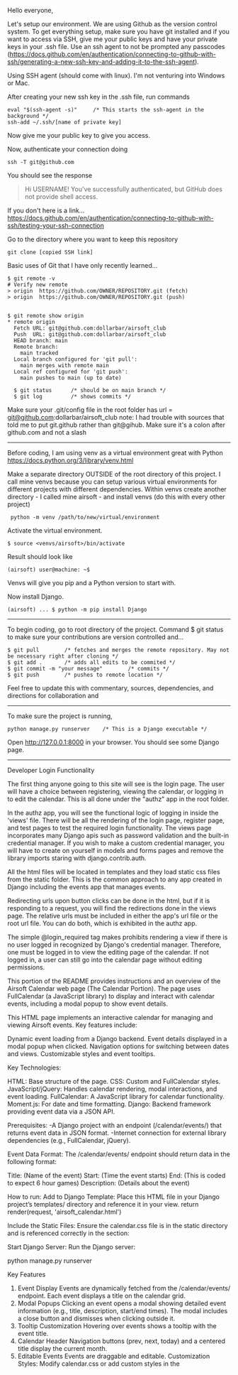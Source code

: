 Hello everyone,

Let's setup our environment. We are using Github as the version control system. 
To get everything setup, make sure you have git installed and if you want to access
via SSH, give me your public keys and have your private keys in your .ssh file. 
Use an ssh agent to not be prompted any passcodes (https://docs.github.com/en/authentication/connecting-to-github-with-ssh/generating-a-new-ssh-key-and-adding-it-to-the-ssh-agent).

Using SSH agent (should come with linux). I'm not venturing into Windows or Mac.

After creating your new ssh key in the .ssh file, run commands

    eval "$(ssh-agent -s)"     /* This starts the ssh-agent in the background */
    ssh-add ~/.ssh/[name of private key]

Now give me your public key to give you access.

Now, authenticate your connection doing

    ssh -T git@github.com

You should see the response 

> Hi USERNAME! You've successfully authenticated, but GitHub does not
> provide shell access.

If you don't here is a link... https://docs.github.com/en/authentication/connecting-to-github-with-ssh/testing-your-ssh-connection



Go to the directory where you want to keep this repository

    git clone [copied SSH link]

Basic uses of Git that I have only recently learned...

    $ git remote -v
    # Verify new remote
    > origin  https://github.com/OWNER/REPOSITORY.git (fetch)
    > origin  https://github.com/OWNER/REPOSITORY.git (push)


    $ git remote show origin
    * remote origin
      Fetch URL: git@github.com:dollarbar/airsoft_club
      Push  URL: git@github.com:dollarbar/airsoft_club
      HEAD branch: main
      Remote branch:
        main tracked
      Local branch configured for 'git pull':
        main merges with remote main
      Local ref configured for 'git push':
        main pushes to main (up to date)
    
      $ git status      /* should be on main branch */
      $ git log         /* shows commits */

Make sure your .git/config file in the root folder has url = git@github.com:dollarbar/airsoft_club
note: I had trouble with sources that told me to put git.github rather than git@gihub. 
Make sure it's a colon after github.com and not a slash

-------------------------------
Before coding, I am using venv as a virtual environment great with Python
https://docs.python.org/3/library/venv.html

Make a separate directory OUTSIDE of the root directory of this project. 
I call mine venvs because you can setup various virtual environments for different projects with different dependencies.
Within venvs create another directory - I called mine airsoft - and install venvs (do this with every other project)

     python -m venv /path/to/new/virtual/environment

Activate the virtual environment.

    $ source <venvs/airsoft>/bin/activate

Result should look like

    (airsoft) user@machine: ~$ 
    
Venvs will give you pip and a Python version to start with.

Now install Django. 

    (airsoft) ... $ python -m pip install Django

--------------------------------
To begin coding, go to root directory of the project. Command $ git status to make sure your contributions are version controlled and...

    $ git pull        /* fetches and merges the remote repository. May not be necessary right after cloning */
    $ git add .       /* adds all edits to be commited */
    $ git commit -m "your message"        /* commits */
    $ git push        /* pushes to remote location */


Feel free to update this with commentary, sources, dependencies, and directions for collaboration and 

--------------------------------------------

To make sure the project is running, 

    python manage.py runserver    /* This is a Django executable */

Open http://127.0.0.1:8000 in your browser. You should see some Django page.


----------------------------------------------------------

Developer Login Functionality

The first thing anyone going to this site will see is the login page.
The user will have a choice between registering, viewing the calendar, or logging in to edit the calendar. This is all done under the "authz" app in the root folder.

In the authz app, you will see the functional logic of logging in inside the 'views' file. There will be all the rendering of the login page, register page, and test pages to test the required login functionality. The views page incorporates many Django apis such as password validation and the built-in credential manager. If you wish to make a custom credential manager, you will have to create on yourself in models and forms pages and remove the library imports staring with django.contrib.auth.

All the html files will be located in templates and they load static css files from the static folder. This is the common approach to any app created in Django including the events app that manages events.

Redirecting urls upon button clicks can be done in the html, but if it is responding to a request, you will find the redirections done in the views page. The relative urls must be included in either the app's url file or the root url file. You can do both, which is exhibited in the authz app. 

The simple @login_required tag makes prohibits rendering a view if there is no user logged in recognized by Django's credential manager. Therefore, one must be logged in to view the editing page of the calendar. If not logged in, a user can still go into the calendar page without editing permissions.



This portion of the README provides instructions and an overview of the Airsoft Calendar web page (The Calendar Portion). The page uses FullCalendar (a JavaScript library) to display and interact with calendar events, including a modal popup to show event details.

This HTML page implements an interactive calendar for managing and viewing Airsoft events. Key features include:

Dynamic event loading from a Django backend.
Event details displayed in a modal popup when clicked.
Navigation options for switching between dates and views.
Customizable styles and event tooltips.

Key Technologies: 

HTML: Base structure of the page.
CSS: Custom and FullCalendar styles.
JavaScript/jQuery: Handles calendar rendering, modal interactions, and event loading.
FullCalendar: A JavaScript library for calendar functionality.
Moment.js: For date and time formatting.
Django: Backend framework providing event data via a JSON API.

Prerequisites:
-A Django project with an endpoint (/calendar/events/) that returns event data in JSON format.
-Internet connection for external library dependencies (e.g., FullCalendar, jQuery).

Event Data Format:
The /calendar/events/ endpoint should return data in the following format:

Title: (Name of the event)
Start: (Time the event starts)
End: (This is coded to expect 6 hour games)
Description: (Details about the event) 

How to run:
Add to Django Template: Place this HTML file in your Django project’s templates/ directory and reference it in your view.
return render(request, 'airsoft_calendar.html')

Include the Static Files: Ensure the calendar.css file is in the static directory and is referenced correctly in the <head> section:
<link rel="stylesheet" href="{% static 'calendar.css' %}">

Start Django Server: Run the Django server:

python manage.py runserver


Key Features
1. Event Display
Events are dynamically fetched from the /calendar/events/ endpoint.
Each event displays a title on the calendar grid.
2. Modal Popups
Clicking an event opens a modal showing detailed event information (e.g., title, description, start/end times).
The modal includes a close button and dismisses when clicking outside it.
3. Tooltip Customization
Hovering over events shows a tooltip with the event title.
4. Calendar Header
Navigation buttons (prev, next, today) and a centered title display the current month.
5. Editable Events
Events are draggable and editable.
Customization
Styles: Modify calendar.css or add custom styles in the <style> block.
Event Rendering: Customize how events are displayed using the eventRender function.
Modal: Adjust the modal structure and content within the <div id="eventModal"> block.


Customization Options to know: 
Styles: Modify calendar.css or add custom styles in the <style> block.
Event Rendering: Customize how events are displayed using the eventRender function.
Modal: Adjust the modal structure and content within the <div id="eventModal"> block.

Dependencies:
FullCalendar v3.2.0: Calendar library.
jQuery v3.6.0: Required for DOM manipulation.
Moment.js v2.29.1: Date and time manipulation.




  



